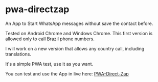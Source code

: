 # pwa-directzap
An App to Start WhatsApp messages without save the contact before.

Tested on Android Chrome and Windows Chrome.
This first version is allowed only to call Brazil phone numbers.

I will work on a new version that allows any country call, including translations.

It's a simple PWA test, use it as you want.

You can test and use the App in live here:
[PWA-Direct-Zap](https://williansoaresdev.github.io/pwa-directzap/)
